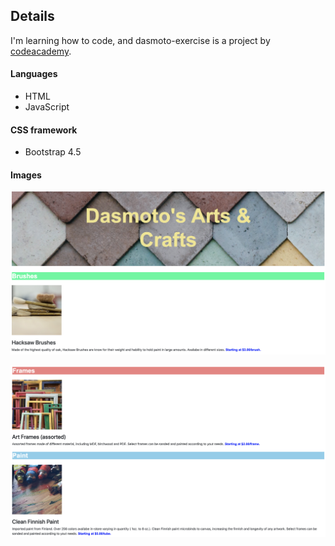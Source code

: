 ## Details

I'm learning how to code, and dasmoto-exercise is a project by [codeacademy](https://www.codecademy.com/).

#### Languages
 * HTML
 * JavaScript

 #### CSS framework
 * Bootstrap 4.5

#### Images
![home page screenshot](./images/page1.png)

![home page items](./images/page2.png)

